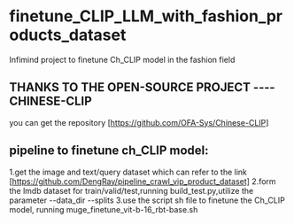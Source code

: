 # finetune_CLIP_LLM_with_fashion_products_dataset
Infimind project to finetune Ch_CLIP model in the fashion field

## THANKS TO THE OPEN-SOURCE PROJECT ---- CHINESE-CLIP
you can get the repository [https://github.com/OFA-Sys/Chinese-CLIP]

## pipeline to finetune ch_CLIP model:
1.get the image and text/query dataset which can refer to the link [https://github.com/DengRay/pipeline_crawl_vip_product_dataset]
2.form the lmdb dataset for train/valid/test,running build_test.py,utilize the parameter --data_dir --splits
3.use the script sh file to finetune the Ch_CLIP model, running muge_finetune_vit-b-16_rbt-base.sh


